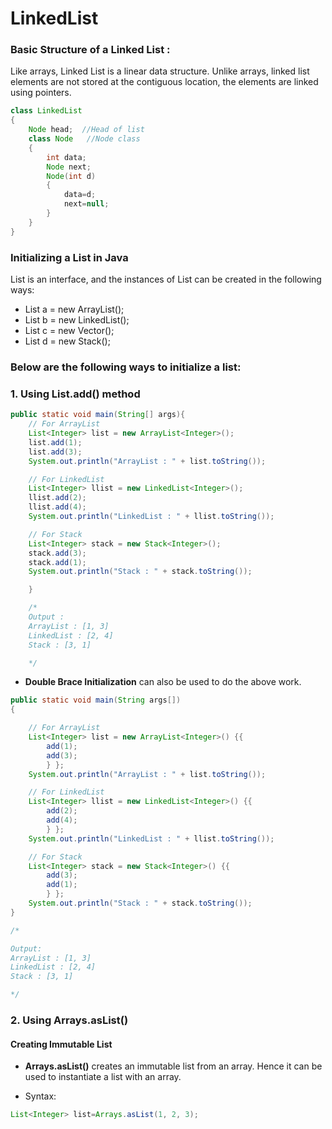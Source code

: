 # LinkedList

### Basic Structure of a Linked List :

Like arrays, Linked List is a linear data structure. Unlike arrays, linked list elements are not stored at the contiguous location, the elements are linked using pointers.

```java
class LinkedList
{
    Node head;  //Head of list
    class Node   //Node class
    {
        int data;
        Node next;
        Node(int d)
        {
            data=d;
            next=null;
        }
    }
}
```


### Initializing a List in Java

List is an interface, and the instances of List can be created in the following ways:

- List a = new ArrayList();
- List b = new LinkedList();
- List c = new Vector(); 
- List d = new Stack(); 

### Below are the following ways to initialize a list:

### 1. Using List.add() method


```java
public static void main(String[] args){
    // For ArrayList
    List<Integer> list = new ArrayList<Integer>();
    list.add(1);
    list.add(3);
    System.out.println("ArrayList : " + list.toString());

    // For LinkedList
    List<Integer> llist = new LinkedList<Integer>();
    llist.add(2);
    llist.add(4);
    System.out.println("LinkedList : " + llist.toString());

    // For Stack
    List<Integer> stack = new Stack<Integer>();
    stack.add(3);
    stack.add(1);
    System.out.println("Stack : " + stack.toString());

    }

    /*
    Output :
    ArrayList : [1, 3]
    LinkedList : [2, 4]
    Stack : [3, 1]

    */

```

- **Double Brace Initialization** can also be used to do the above work.


```java
public static void main(String args[])
{

    // For ArrayList
    List<Integer> list = new ArrayList<Integer>() {{
        add(1);
        add(3);
        } };
    System.out.println("ArrayList : " + list.toString());

    // For LinkedList
    List<Integer> llist = new LinkedList<Integer>() {{
        add(2);
        add(4);
        } };
    System.out.println("LinkedList : " + llist.toString());

    // For Stack
    List<Integer> stack = new Stack<Integer>() {{
        add(3);
        add(1);
        } };
    System.out.println("Stack : " + stack.toString());
}

/*

Output:
ArrayList : [1, 3]
LinkedList : [2, 4]
Stack : [3, 1]

*/

```

### 2. Using Arrays.asList()

#### Creating Immutable List
- **Arrays.asList()** creates an immutable list from an array. Hence it can be used to instantiate a list with an array.

- Syntax:

```java
List<Integer> list=Arrays.asList(1, 2, 3);
```



